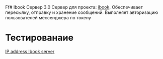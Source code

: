 Ff# Ibook Сервер 3.0
Сервер для проекта: [ibook](https://github.com/interpreter-It/IBook-Social-Network).
Обеспечивает пересылку, отправку и хранение сообщений.
Выполняет авторизацию пользователей мессенджера по токену
# Тестированаие
[IP address Ibook server](http://134.0.115.2:9000/)
